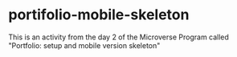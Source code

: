 # portifolio-mobile-skeleton
This is an activity from the day 2 of the Microverse Program called "Portfolio: setup and mobile version skeleton"
